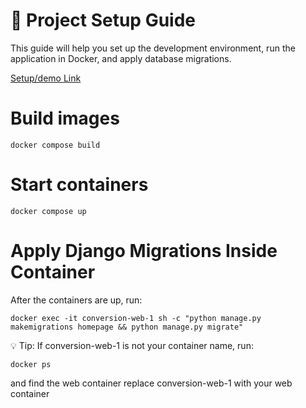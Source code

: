 # 🚀 Project Setup Guide

This guide will help you set up the development environment, run the application in Docker, and apply database migrations.

[Setup/demo Link](https://drive.google.com/file/d/1YR9EseaJbK7LsLqLKtjZkZJdCstEY5tf/view?usp=sharing)

# Build images
```
docker compose build
```

# Start containers
```
docker compose up
```

# Apply Django Migrations Inside Container
After the containers are up, run:
```
docker exec -it conversion-web-1 sh -c "python manage.py makemigrations homepage && python manage.py migrate"
```

💡 Tip:
If conversion-web-1 is not your container name, run:
```
docker ps
```
and find the web container replace conversion-web-1 with your web container
